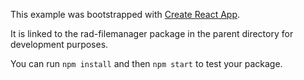 This example was bootstrapped with [Create React App](https://github.com/facebook/create-react-app).

It is linked to the rad-filemanager package in the parent directory for development purposes.

You can run `npm install` and then `npm start` to test your package.
